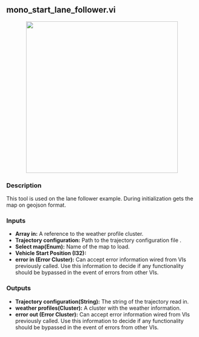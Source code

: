 ## mono_start_lane_follower.vi
<p align="center">
<img src="https://github.com/monoDriveIO/documentation/blob/master/WikiPhotos/LV_client/tools/mono__start__lane__followerc.png" 
width="400"/>
</p>

### Description 
This tool is used on the lane follower example. During initialization gets the map on geojson format.

### Inputs
- **Array in:** A reference to the weather profile cluster.
- **Trajectory configuration:** Path to the trajectory configuration file .
- **Select map(Enum):** Name of the map to load.
- **Vehicle Start Position (I32):** 
- **error in (Error Cluster):** Can accept error information wired from VIs previously called. Use this information to decide if any functionality should be bypassed in the event of errors from other VIs.


### Outputs
- **Trajectory configuration(String):** The string of the trajectory read in.
- **weather profiles(Cluster):** A cluster with the weather information.
- **error out (Error Cluster):** Can accept error information wired from VIs previously called. Use this information to decide if any functionality should be bypassed in the event of errors from other VIs.
